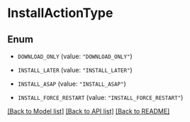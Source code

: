 # InstallActionType

## Enum


* `DOWNLOAD_ONLY` (value: `"DOWNLOAD_ONLY"`)

* `INSTALL_LATER` (value: `"INSTALL_LATER"`)

* `INSTALL_ASAP` (value: `"INSTALL_ASAP"`)

* `INSTALL_FORCE_RESTART` (value: `"INSTALL_FORCE_RESTART"`)


[[Back to Model list]](../README.md#documentation-for-models) [[Back to API list]](../README.md#documentation-for-api-endpoints) [[Back to README]](../README.md)


